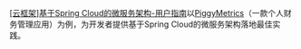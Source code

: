 [[云框架]基于Spring Cloud的微服务架构-用户指南](https://github.com/cloudframeworks-springcloud/user-guide-springcloud)以[PiggyMetrics](https://github.com/sqshq/PiggyMetrics)（一款个人财务管理应用）为例，为开发者提供基于Spring Cloud的微服务架构落地最佳实践。
